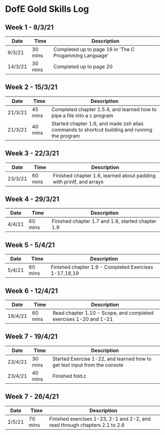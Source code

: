 # DofE Gold Skills Log

## Week 1 - 8/3/21
| Date | Time | Description |
|------|------|-------------|
|9/3/21|30 mins|Completed up to page 16 in 'The C Progamming Language'|
|14/3/21|30 mins|Completed up to page 20|

## Week 2 - 15/3/21
| Date | Time | Description |
|------|------|-------------|
|21/3/21|45 mins|Completed chapter 1.5.4, and learned how to pipe a file into a c program|
|21/3/21|40 mins|Started chapter 1.6, and made zsh alias commands to shortcut building and running the program|

## Week 3 - 22/3/21
| Date | Time | Description |
|------|------|-------------|
|23/3/21|60 mins|Finished chapter 1.6, learned about padding with printf, and arrays|

## Week 4 - 29/3/21
| Date | Time | Description |
|------|------|-------------|
|4/4/21|60 mins|Finished chapter 1.7 and 1.8, started chapter 1.9|

## Week 5 - 5/4/21
| Date | Time | Description |
|------|------|-------------|
|5/4/21|60 mins|Finished chapter 1.9 - Completed Exercises 1-17,18,19|

## Week 6 - 12/4/21
| Date | Time | Description |
|------|------|-------------|
|18/4/21|60 mins|Read chapter 1.10 - Scope, and completed exercises 1-20 and 1-21|

## Week 7 - 19/4/21
| Date | Time | Description |
|------|------|-------------|
|23/4/21|30 mins|Started Exercise 1-22, and learned how to get text input from the console|
|23/4/21|40 mins|Finished fold.c|

## Week 7 - 26/4/21
| Date | Time | Description |
|------|------|-------------|
|2/5/21|70 mins|Finished exercises 1-23, 2-1 and 2-2, and read through chapters 2.1 to 2.6|


